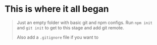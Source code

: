 # This is where it all began

> Just an empty folder with basic git and
> npm configs. Run `npm init` and `git init`
> to get to this stage and add git remote.
>
>
> Also add a `.gitignore` file if you want to